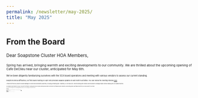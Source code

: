 ```yaml
---
permalink: /newsletter/may-2025/
title: "May 2025"
---
```

## From the Board  
<small>Dear Soapstone Cluster HOA Members,<small>

<small>Spring has arrived, bringing warmth and exciting developments to our community. We are thrilled about the upcoming opening of Cafe DeClieu near our cluster, anticipated for May 6th.<small>

<small>We've been diligently familiarizing ourselves with the SCA board operations and meeting with various vendors to assess our current standing.<small>

<small>Despite technical difficulties, our first board meeting on April 16th provided valuable updates on last month's activities. You can review the meeting minutes [here](https://docs.google.com/document/d/15rQ9ToDfrzOQHw_eH-nnpeS_NYOBGD5q/edit?usp=sharing&ouid=112715785925501502631&rtpof=true&sd=true&utm_source=hs_email&utm_medium=email&_hsenc=p2ANqtz-9FkEMRWHBwimFSA2fmBd8mU2LLXe_W8oCKjcgG32wZBVMDaocsJMvImA6XG17k0iEv_JO4).<small>

<small>A fallen tree from RA property caused damage to cluster and homeowner properties, including a retaining wall. Thankfully, no one was hurt. We are working with vendors and insurance to manage repairs without tapping into our capital reserves.<small>

<small>Our revamped Cluster website is your go-to resource for information, including quick links to essential contacts and documents. We welcome your feedback! Monthly newsletters, board meeting minutes, and financial reports from GHA will be posted for your review.<small>

<small>Join us at the next meeting to discuss our upcoming capital project priorities, such as the parking lot. Your ideas are welcome!<small>

<small>Warm regards,  
The HOA Board<small>

<small>Reminder that this spring you can help the environment by planting native plants. See this article on great reasons to Garden with [Natives](https://www.plantnovanatives.org/post/five-great-reasons-to-garden-with-natives?utm_source=hs_email&utm_medium=email&_hsenc=p2ANqtz-9FkEMRWHBwimFSA2fmBd8mU2LLXe_W8oCKjcgG32wZBVMDaocsJMvImA6XG17k0iEv_JO4).<small>

## Reminders
<small>May 14, 2025 - Wednesday 7 pm   
Board of Directors meeting
Zoom Meeting ID: 846 7302 4699  
Passcode: 141288
[Link](https://us06web.zoom.us/j/84673024699?pwd=BvakfEFaF2tb8TuHl75eiXaC8ApJvM.1)<small>  

## CLUSTER EVENTS  
<small>Week of May 12th - a new playground will be installed in the Hearthstone island. Please look out for signs if you need to move your car during that week.<small>

## COMMUNITY EVENTS

<small>May 2 - Herndon Friday Nigh Live  
May 3 - Spring Festival at Walker Nature Center (free)  
May 3 & 4 - The Producers the musical at Reston Community Center  
May 5 - "Milk" - CenterStage Cinema (free)  
May 6 - Cafe DeClieu opening  
May 17-18 - Tephra ICA Arts Festival at Reston Town Center  
May 24 - Reston Concerts on the Town (RTC) Lez Zeppelin  
May 29 - Lake Anne Sunset Paddle<small><small>  
